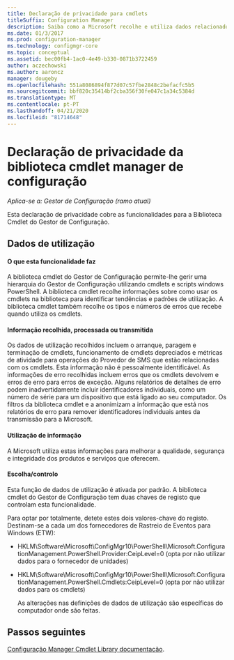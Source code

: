 ```yaml
---
title: Declaração de privacidade para cmdlets
titleSuffix: Configuration Manager
description: Saiba como a Microsoft recolhe e utiliza dados relacionados com o Gestor de Configuração
ms.date: 01/3/2017
ms.prod: configuration-manager
ms.technology: configmgr-core
ms.topic: conceptual
ms.assetid: bec00fb4-1ac0-4e49-b330-0871b3722459
author: aczechowski
ms.author: aaroncz
manager: dougeby
ms.openlocfilehash: 551a8086894f877d07c57fbe2848c2befacfc5b5
ms.sourcegitcommit: bbf820c35414bf2cba356f30fe047c1a34c5384d
ms.translationtype: MT
ms.contentlocale: pt-PT
ms.lasthandoff: 04/21/2020
ms.locfileid: "81714648"
---
```

# <a name="configuration-manager-cmdlet-library-privacy-statement"></a>Declaração de privacidade da biblioteca cmdlet manager de configuração

*Aplica-se a: Gestor de Configuração (ramo atual)*

Esta declaração de privacidade cobre as funcionalidades para a Biblioteca Cmdlet do Gestor de Configuração.  

## <a name="usage-data"></a>Dados de utilização  

#### <a name="what-this-feature-does"></a>O que esta funcionalidade faz

A biblioteca cmdlet do Gestor de Configuração permite-lhe gerir uma hierarquia do Gestor de Configuração utilizando cmdlets e scripts windows PowerShell. A biblioteca cmdlet recolhe informações sobre como usar os cmdlets na biblioteca para identificar tendências e padrões de utilização. A biblioteca cmdlet também recolhe os tipos e números de erros que recebe quando utiliza os cmdlets.  

#### <a name="information-collected-processed-or-transmitted"></a>Informação recolhida, processada ou transmitida
   
Os dados de utilização recolhidos incluem o arranque, paragem e terminação de cmdlets, funcionamento de cmdlets depreciados e métricas de atividade para operações do Provedor de SMS que estão relacionadas com os cmdlets. Esta informação não é pessoalmente identificável. As informações de erro recolhidas incluem erros que os cmdlets devolvem e erros de erro para erros de exceção. Alguns relatórios de detalhes de erro podem inadvertidamente incluir identificadores individuais, como um número de série para um dispositivo que está ligado ao seu computador. Os filtros da biblioteca cmdlet e a anonimizam a informação que está nos relatórios de erro para remover identificadores individuais antes da transmissão para a Microsoft.  

#### <a name="use-of-information"></a>Utilização de informação
   
A Microsoft utiliza estas informações para melhorar a qualidade, segurança e integridade dos produtos e serviços que oferecem.  

#### <a name="choicecontrol"></a>Escolha/controlo   

Esta função de dados de utilização é ativada por padrão. A biblioteca cmdlet do Gestor de Configuração tem duas chaves de registo que controlam esta funcionalidade.  

 Para optar por totalmente, detete estes dois valores-chave do registo. Destinam-se a cada um dos fornecedores de Rastreio de Eventos para Windows (ETW):  

- HKLM\Software\Microsoft\ConfigMgr10\PowerShell\Microsoft.ConfigurationManagement.PowerShell.Provider:CeipLevel=0 (opta por não utilizar dados para o fornecedor de unidades)  

- HKLM\Software\Microsoft\ConfigMgr10\PowerShell\Microsoft.ConfigurationManagement.PowerShell.Cmdlets:CeipLevel=0 (opta por não utilizar dados para os cmdlets)  

  As alterações nas definições de dados de utilização são específicas do computador onde são feitas.  


## <a name="next-steps"></a>Passos seguintes

[Configuração Manager Cmdlet Library documentação](https://docs.microsoft.com/powershell/sccm/configurationmanager/).   
